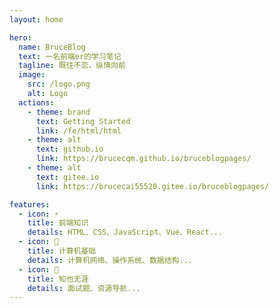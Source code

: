 ```yaml
---
layout: home

hero:
  name: BruceBlog
  text: 一名前端er的学习笔记
  tagline: 既往不恋，纵情向前
  image:
    src: /logo.png
    alt: Logo
  actions:
    - theme: brand
      text: Getting Started
      link: /fe/html/html
    - theme: alt
      text: github.io
      link: https://brucecqm.github.io/bruceblogpages/
    - theme: alt
      text: gitee.io
      link: https://brucecai55520.gitee.io/bruceblogpages/

features:
  - icon: ⚡️
    title: 前端知识
    details: HTML、CSS、JavaScript、Vue、React...
  - icon: 📖
    title: 计算机基础
    details: 计算机网络、操作系统、数据结构...
  - icon: 🧰
    title: 知也无涯
    details: 面试题、资源导航...
---
```

